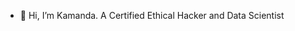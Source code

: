 - 👋 Hi, I’m Kamanda. A Certified Ethical Hacker and Data Scientist

<!---
Wyclefo/Wyclefo is a ✨ special ✨ repository because its `README.md` (this file) appears on your GitHub profile.
You can click the Preview link to take a look at your changes.
--->
